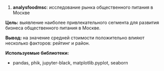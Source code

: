 1. **analysfoodmsc**: исследование рынка общественного питания в Москве

**Цель:** выявление наиболее привлекательного сегмента для развития бизнеса общественного питания в Москве.

**Вывод:** на значение средней стоимости положительно влияют несколько факторов: рейтинг и район.

**Используемые библиотеки:** 
- pandas, phik, jupyter-black, matplotlib.pyplot, seaborn
